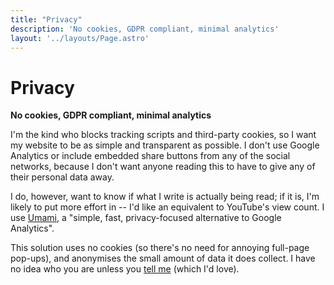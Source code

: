 ```yaml
---
title: "Privacy"
description: 'No cookies, GDPR compliant, minimal analytics'
layout: '../layouts/Page.astro'
---
```


# Privacy

**No cookies, GDPR compliant, minimal analytics**

I'm the kind who blocks tracking scripts and third-party cookies, so I want my website to be as simple and transparent as possible. I don't use Google Analytics or include embedded share buttons from any of the social networks, because I don't want anyone reading this to have to give any of their personal data away.

I do, however, want to know if what I write is actually being read; if it is, I'm likely to put more effort in -- I'd like an equivalent to YouTube's view count. I use [Umami](https://umami.is/), a "simple, fast, privacy-focused alternative to Google Analytics".

This solution uses no cookies (so there's no need for annoying full-page pop-ups), and anonymises the small amount of data it does collect. I have no idea who you are unless you [tell me](/contact) (which I'd love).
